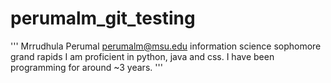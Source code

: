 # perumalm_git_testing
'''
Mrrudhula Perumal
perumalm@msu.edu
information science
sophomore
grand rapids
I am proficient in python, java and css. I have been programming for around ~3 years.
'''